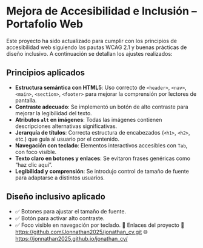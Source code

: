# Mejora de Accesibilidad e Inclusión – Portafolio Web

Este proyecto ha sido actualizado para cumplir con los principios de accesibilidad web siguiendo las pautas WCAG 2.1 y buenas prácticas de diseño inclusivo. A continuación se detallan los ajustes realizados:

## Principios aplicados

- **Estructura semántica con HTML5**: Uso correcto de `<header>`, `<nav>`, `<main>`, `<section>`, `<footer>` para mejorar la comprensión por lectores de pantalla.
- **Contraste adecuado**: Se implementó un botón de alto contraste para mejorar la legibilidad del texto.
- **Atributos `alt` en imágenes**: Todas las imágenes contienen descripciones alternativas significativas.
- **Jerarquía de títulos**: Correcta estructura de encabezados (`<h1>`, `<h2>`, etc.) que guía al usuario por el contenido.
- **Navegación con teclado**: Elementos interactivos accesibles con `Tab`, con foco visible.
- **Texto claro en botones y enlaces**: Se evitaron frases genéricas como “haz clic aquí”.
- **Legibilidad y comprensión**: Se introdujo control de tamaño de fuente para adaptarse a distintos usuarios.

## Diseño inclusivo aplicado

- ✅ Botones para ajustar el tamaño de fuente.
- ✅ Botón para activar alto contraste.
- ✅ Foco visible en navegación por teclado.
🚀 Enlaces del proyecto
🔗 https://github.com/Jonnathan2025/jonathan_cv.git
🌐 https://jonnathan2025.github.io/jonathan_cv/